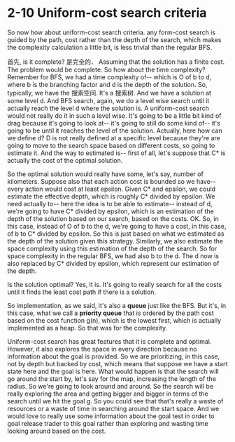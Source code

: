 # 2-10 Uniform-cost search criteria

So now how about uniform-cost search criteria.
 any form-cost search is guided by the path, cost
rather than the depth of the search,
which makes the complexity calculation a little bit,
is less trivial than the regular BFS.

首先, is it complete?
是完全的． Assuming that the solution has a finite cost.
The problem would be complete.
 So how about the time complexity?
 Remember for BFS, we had a time complexity
 of-- which is O of b to d, where b is the branching factor
 and d is the depth of the solution.
 So, typically, we have the 搜索空间.
 It's a 搜索树.
 And we have a solution at some level d.
 And BFS search, again, we do a level wise search until it actually reach the level d
 where the solution is.
 A uniform-cost search would not really do it in such
 a level wise. It's going to be a little bit kind
 of drag because it's going to look at-- it's going
 to still do some kind of-- it's going to be until it reaches
 the level of the solution.
 Actually, here how can we define d?
 D is not really defined at a specific level
 because they're are going to move to the search space
 based on different costs, so going to estimate it.
 And the way to estimated is-- first of all,
 let's suppose that C* is actually the cost
 of the optimal solution.

 So the optimal solution would really have some, let's say,
 number of kilometers.
 Suppose also that each action cost
 is bounded so we have-- every action
 would cost at least epsilon.
 Given C* and epsilon, we could estimate the effective depth,
 which is roughly C* divided by epsilon.
 We need actually to-- here the idea is to be able
 to estimate-- instead of d, we're going to have C* divided
 by epsilon, which is an estimation of the depth
 of the solution based on our search, based on the costs.
 OK.
 So, in this case, instead of O of b to the d,
 we're going to have a cost, in this case,
 of b to C* divided by epsilon.
 So this is just based on what we estimated
 as the depth of the solution given this strategy.
 Similarly, we also estimate the space complexity
 using this estimation of the depth of the search.
 So for space complexity in the regular BFS,
 we had also b to the d.
 The d now is also replaced by C* divided by epsilon,
 which represent our estimation of the depth.

 Is the solution optimal?
 Yes, it is.
 It's going to really search for all the costs
 until it finds the least cost path if there is a solution.


 So implementation, as we said, it's
 also a **queue** just like the BFS.
 But it's, in this case, what we call a **priority queue** that
 is ordered by the path cost based on the cost function
 g(n), which is the lowest first, which is actually
 implemented as a heap. So that was for the complexity.

 Uniform-cost search has great features
 that it is complete and optimal.
 However, it also explores the space in every direction
 because no information about the goal is provided.
 So we are prioritizing, in this case, not by depth
 but backed by cost, which means that suppose
 we have a start state here and the goal is here.
 What would happen is that the search will go around the start
 by, let's say for the map, increasing
 the length of the radius.
 So we're going to look around and around.
 So the search will be really exploring the area
 and getting bigger and bigger in terms of the search
 until we hit the goal g.
 So you could see that that's really
 a waste of resources or a waste of time in searching
 around the start space.
 And we would love to really use some information about the goal
 test in order to goal release trader to this goal
 rather than exploring and wasting time
 looking around based on the cost.




